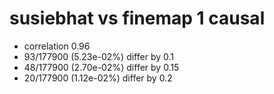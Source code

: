 # susiebhat vs finemap  1 causal

- correlation 0.96
- 93/177900 (5.23e-02%) differ by 0.1
- 48/177900 (2.70e-02%) differ by 0.15
- 20/177900 (1.12e-02%) differ by 0.2


